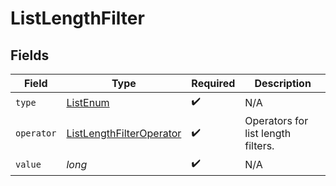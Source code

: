 # ListLengthFilter


## Fields

| Field                                                                           | Type                                                                            | Required                                                                        | Description                                                                     |
| ------------------------------------------------------------------------------- | ------------------------------------------------------------------------------- | ------------------------------------------------------------------------------- | ------------------------------------------------------------------------------- |
| `type`                                                                          | [ListEnum](../../models/components/ListEnum.md)                                 | :heavy_check_mark:                                                              | N/A                                                                             |
| `operator`                                                                      | [ListLengthFilterOperator](../../models/components/ListLengthFilterOperator.md) | :heavy_check_mark:                                                              | Operators for list length filters.                                              |
| `value`                                                                         | *long*                                                                          | :heavy_check_mark:                                                              | N/A                                                                             |